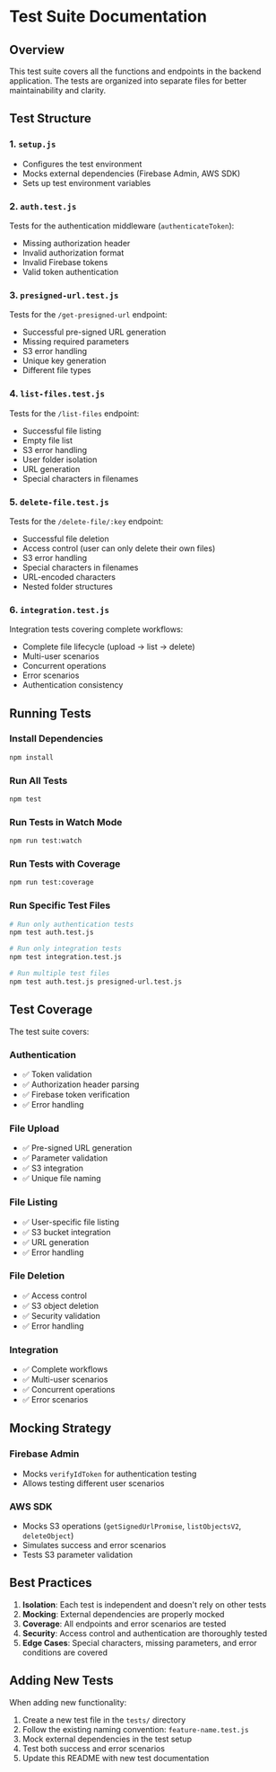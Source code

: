 # Test Suite Documentation

## Overview
This test suite covers all the functions and endpoints in the backend application. The tests are organized into separate files for better maintainability and clarity.

## Test Structure

### 1. `setup.js`
- Configures the test environment
- Mocks external dependencies (Firebase Admin, AWS SDK)
- Sets up test environment variables

### 2. `auth.test.js`
Tests for the authentication middleware (`authenticateToken`):
- Missing authorization header
- Invalid authorization format
- Invalid Firebase tokens
- Valid token authentication

### 3. `presigned-url.test.js`
Tests for the `/get-presigned-url` endpoint:
- Successful pre-signed URL generation
- Missing required parameters
- S3 error handling
- Unique key generation
- Different file types

### 4. `list-files.test.js`
Tests for the `/list-files` endpoint:
- Successful file listing
- Empty file list
- S3 error handling
- User folder isolation
- URL generation
- Special characters in filenames

### 5. `delete-file.test.js`
Tests for the `/delete-file/:key` endpoint:
- Successful file deletion
- Access control (user can only delete their own files)
- S3 error handling
- Special characters in filenames
- URL-encoded characters
- Nested folder structures

### 6. `integration.test.js`
Integration tests covering complete workflows:
- Complete file lifecycle (upload → list → delete)
- Multi-user scenarios
- Concurrent operations
- Error scenarios
- Authentication consistency

## Running Tests

### Install Dependencies
```bash
npm install
```

### Run All Tests
```bash
npm test
```

### Run Tests in Watch Mode
```bash
npm run test:watch
```

### Run Tests with Coverage
```bash
npm run test:coverage
```

### Run Specific Test Files
```bash
# Run only authentication tests
npm test auth.test.js

# Run only integration tests
npm test integration.test.js

# Run multiple test files
npm test auth.test.js presigned-url.test.js
```

## Test Coverage

The test suite covers:

### Authentication
- ✅ Token validation
- ✅ Authorization header parsing
- ✅ Firebase token verification
- ✅ Error handling

### File Upload
- ✅ Pre-signed URL generation
- ✅ Parameter validation
- ✅ S3 integration
- ✅ Unique file naming

### File Listing
- ✅ User-specific file listing
- ✅ S3 bucket integration
- ✅ URL generation
- ✅ Error handling

### File Deletion
- ✅ Access control
- ✅ S3 object deletion
- ✅ Security validation
- ✅ Error handling

### Integration
- ✅ Complete workflows
- ✅ Multi-user scenarios
- ✅ Concurrent operations
- ✅ Error scenarios

## Mocking Strategy

### Firebase Admin
- Mocks `verifyIdToken` for authentication testing
- Allows testing different user scenarios

### AWS SDK
- Mocks S3 operations (`getSignedUrlPromise`, `listObjectsV2`, `deleteObject`)
- Simulates success and error scenarios
- Tests S3 parameter validation

## Best Practices

1. **Isolation**: Each test is independent and doesn't rely on other tests
2. **Mocking**: External dependencies are properly mocked
3. **Coverage**: All endpoints and error scenarios are tested
4. **Security**: Access control and authentication are thoroughly tested
5. **Edge Cases**: Special characters, missing parameters, and error conditions are covered

## Adding New Tests

When adding new functionality:

1. Create a new test file in the `tests/` directory
2. Follow the existing naming convention: `feature-name.test.js`
3. Mock external dependencies in the test setup
4. Test both success and error scenarios
5. Update this README with new test documentation 